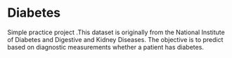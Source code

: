 # Diabetes
Simple practice project .This dataset is originally from the National Institute of Diabetes and Digestive and Kidney Diseases. The objective is to predict based on diagnostic measurements whether a patient has diabetes.
